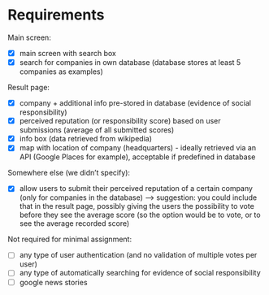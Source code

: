 # Requirements

Main screen:
- [x] main screen with search box
- [x] search for companies in own database (database stores at least 5 companies as examples)

Result page:
- [x] company + additional info pre-stored in database (evidence of social responsibility)
- [x] perceived reputation (or responsibility score) based on user submissions (average of all submitted scores)
- [x] info box (data retrieved from wikipedia)
- [x] map with location of company (headquarters) - ideally retrieved via an API (Google Places for example), acceptable if predefined in database

Somewhere else (we didn’t specify):
- [x] allow users to submit their perceived reputation of a certain company (only for companies in the database)
—> suggestion: you could include that in the result page, possibly giving the users the possibility to vote before they see the average score (so the option would be to vote, or to see the average recorded score)

Not required for minimal assignment:
- [ ] any type of user authentication (and no validation of multiple votes per user)
- [ ] any type of automatically searching for evidence of social responsibility
- [ ] google news stories

